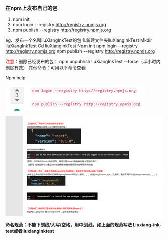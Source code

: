 ### 在npm上发布自己的包
1. npm init
2. npm login --registry http://registry.npmjs.org
3. npm publish --registry http://registry.npmjs.org


eg、发布一个名叫liuXiangInkTest的包
1.新建文件夹liuXiangInkTest
Mkdir liuXiangInkTest
Cd liuXiangInkTest
Npm init
npm login --registry http://registry.npmjs.org
npm publish --registry http://registry.npmjs.org


<font color="#dd0000">注意</font>：删除已经发布的包：
npm unpublish liuXiangInkTest --force（半小时内删除有效）
其他命令：可用以下命令查看

Npm help

![](../Image/npm1.png)

![](../Image/npm.png)

**命名规范：不能下划线/大写/空格，用中划线，如上面的规范写法
Liuxiang-ink-test或者liuxianginktest**
